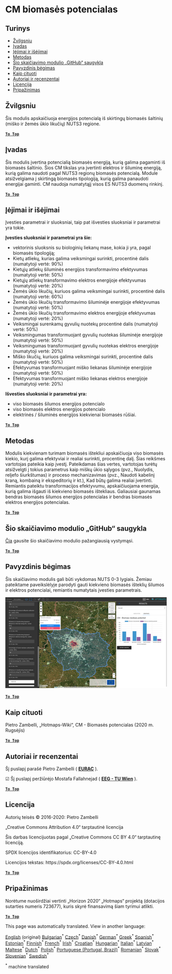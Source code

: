 <h1><a class="anchor" id="cm-biomass-potential" href="#cm-biomass-potential"><i class="fa fa-link"></i></a>CM biomasės potencialas</h1><h2><a class="anchor" id="table-of-contents" href="#table-of-contents"><i class="fa fa-link"></i></a> Turinys</h2><ul><li> <a href="#in-a-glance">Žvilgsniu</a></li><li> <a href="#introduction">Įvadas</a></li><li> <a href="#inputs-and-outputs">Įėjimai ir išėjimai</a></li><li> <a href="#method">Metodas</a></li><li> <a href="#github-repository-of-this-calculation-module">Šio skaičiavimo modulio „GitHub“ saugykla</a></li><li> <a href="#sample-run">Pavyzdinis bėgimas</a></li><li> <a href="#how-to-cite">Kaip cituoti</a></li><li> <a href="#authors-and-reviewers">Autoriai ir recenzentai</a></li><li> <a href="#license">Licencija</a></li><li> <a href="#acknowledgement">Pripažinimas</a></li></ul><h2><a class="anchor" id="in-a-glance" href="#in-a-glance"><i class="fa fa-link"></i></a> Žvilgsniu</h2><p> Šis modulis apskaičiuoja energijos potencialą iš skirtingų biomasės šaltinių (miško ir žemės ūkio likučių) NUTS3 regione.</p><p> <a href="#table-of-contents"><strong><code>To Top</code></strong></a></p><h2><a class="anchor" id="introduction" href="#introduction"><i class="fa fa-link"></i></a> Įvadas</h2><p> Šis modulis įvertina potencialią biomasės energiją, kurią galima pagaminti iš biomasės šaltinio. Šios CM tikslas yra įvertinti elektros ir šiluminę energiją, kurią galima naudoti pagal NUTS3 regionų biomasės potencialą. Module atsižvelgiama į skirtingą biomasės tipologiją, kurią galima panaudoti energijai gaminti. CM naudoja numatytąjį visos ES NUTS3 duomenų rinkinį.</p><p> <a href="#table-of-contents"><strong><code>To Top</code></strong></a></p><h2><a class="anchor" id="inputs-and-outputs" href="#inputs-and-outputs"><i class="fa fa-link"></i></a> Įėjimai ir išėjimai</h2><p> Įvesties parametrai ir sluoksniai, taip pat išvesties sluoksniai ir parametrai yra tokie.</p><p> <strong>Įvesties sluoksniai ir parametrai yra šie:</strong></p><ul><li> vektorinis sluoksnis su biologinių liekanų mase, kokia ji yra, pagal biomasės tipologiją;</li><li> Kietų atliekų, kurias galima veiksmingai surinkti, procentinė dalis (numatytoji vertė: 90%)</li><li> Kietųjų atliekų šiluminės energijos transformavimo efektyvumas (numatytoji vertė: 50%)</li><li> Kietųjų atliekų transformavimo elektros energijoje efektyvumas (numatytoji vertė: 20%)</li><li> Žemės ūkio likučių, kuriuos galima veiksmingai surinkti, procentinė dalis (numatytoji vertė: 60%)</li><li> Žemės ūkio likučių transformavimo šiluminėje energijoje efektyvumas (numatytoji vertė: 50%)</li><li> Žemės ūkio likučių transformavimo elektros energijoje efektyvumas (numatytoji vertė: 20%)</li><li> Veiksmingai surenkamų gyvulių nuotekų procentinė dalis (numatytoji vertė: 50%)</li><li> Veiksmingumas transformuojant gyvulių nuotekas šiluminėje energijoje (numatytoji vertė: 50%)</li><li> Veiksmingumas transformuojant gyvulių nuotekas elektros energijoje (numatytoji vertė: 20%)</li><li> Miško likučių, kuriuos galima veiksmingai surinkti, procentinė dalis (numatytoji vertė: 50%)</li><li> Efektyvumas transformuojant miško liekanas šiluminėje energijoje (numatytoji vertė: 50%)</li><li> Efektyvumas transformuojant miško liekanas elektros energijoje (numatytoji vertė: 20%)</li></ul><p> <strong>Išvesties sluoksniai ir parametrai yra:</strong></p><ul><li> viso biomasės šilumos energijos potencialo</li><li> viso biomasės elektros energijos potencialo</li><li> elektrinės / šiluminės energijos kiekvienai biomasės rūšiai.</li></ul><p> <a href="#table-of-contents"><strong><code>To Top</code></strong></a></p><h2><a class="anchor" id="method" href="#method"><i class="fa fa-link"></i></a> Metodas</h2><p> Modulis kiekvienam turimam biomasės ištekliui apskaičiuoja viso biomasės kiekio, kurį galima efektyviai ir realiai surinkti, procentinę dalį. Šias reikšmes vartotojas pateikia kaip įvestį. Pateikdamas šias vertes, vartotojas turėtų atsižvelgti į tokius parametrus kaip miškų ūkio sąlygos (pvz., Nuolydis, reljefo šiurkštumas) ir proceso mechanizavimas (pvz., Naudoti kabelinį kraną, kombainą ir ekspeditorių ir kt.), Kad būtų galima realiai įvertinti. Remiantis pateiktu transformacijos efektyvumu, apskaičiuojama energija, kurią galima išgauti iš kiekvieno biomasės ištekliaus. Galiausiai gaunamas bendras biomasės šilumos energijos potencialas ir bendras biomasės elektros energijos potencialas.</p><p> <a href="#table-of-contents"><strong><code>To Top</code></strong></a></p><h2><a class="anchor" id="github-repository-of-this-calculation-module" href="#github-repository-of-this-calculation-module"><i class="fa fa-link"></i></a> Šio skaičiavimo modulio „GitHub“ saugykla</h2><p> <a href="https://github.com/HotMaps/biomass_potential">Čia</a> gausite šio skaičiavimo modulio pažangiausią vystymąsi.</p><p> <a href="#table-of-contents"><strong><code>To Top</code></strong></a></p><h2><a class="anchor" id="sample-run" href="#sample-run"><i class="fa fa-link"></i></a> Pavyzdinis bėgimas</h2><p> Šis skaičiavimo modulis gali būti vykdomas NUTS 0-3 lygiais. Žemiau pateiktame paveikslėlyje parodyti gauti kiekvieno biomasės išteklių šilumos ir elektros potencialai, remiantis numatytais įvesties parametrais.</p><img src="/en/CM-Biomass-potential/cm_biomass_potential.png"/><p> <a href="#table-of-contents"><strong><code>To Top</code></strong></a></p><h2><a class="anchor" id="how-to-cite" href="#how-to-cite"><i class="fa fa-link"></i></a> Kaip cituoti</h2><p> Pietro Zambelli, „Hotmaps-Wiki“, CM - Biomasės potencialas (2020 m. Rugsėjis)</p><p> <a href="#table-of-contents"><strong><code>To Top</code></strong></a></p><h2><a class="anchor" id="authors-and-reviewers" href="#authors-and-reviewers"><i class="fa fa-link"></i></a> Autoriai ir recenzentai</h2><p> Šį puslapį parašė Pietro Zambelli ( <strong><a href="http://www.eurac.edu">EURAC</a></strong> ).</p><p> ☑ Šį puslapį peržiūrėjo Mostafa Fallahnejad ( <strong><a href="https://eeg.tuwien.ac.at/">EEG - TU Wien</a></strong> ).</p><p> <a href="#table-of-contents"><strong><code>To Top</code></strong></a></p><h2><a class="anchor" id="license" href="#license"><i class="fa fa-link"></i></a> Licencija</h2><p> Autorių teisės © 2016-2020: Pietro Zambelli</p><p> „Creative Commons Attribution 4.0“ tarptautinė licencija</p><p> Šis darbas licencijuotas pagal „Creative Commons CC BY 4.0“ tarptautinę licenciją.</p><p> SPDX licencijos identifikatorius: CC-BY-4.0</p><p> Licencijos tekstas: https://spdx.org/licenses/CC-BY-4.0.html</p><p> <a href="#table-of-contents"><strong><code>To Top</code></strong></a></p><h2><a class="anchor" id="acknowledgement" href="#acknowledgement"><i class="fa fa-link"></i></a> Pripažinimas</h2><p> Norėtume nuoširdžiai vertinti „Horizon 2020“ „Hotmaps“ projektą (dotacijos sutarties numeris 723677), kuris skyrė finansavimą šiam tyrimui atlikti.</p><p> <a href="#table-of-contents"><strong><code>To Top</code></strong></a></p>
<!--- THIS IS A SUPER UNIQUE IDENTIFIER -->

This page was automatically translated. View in another language:

[English](../en/CM-Biomass-potential) (original) [Bulgarian](../bg/CM-Biomass-potential)<sup>\*</sup> [Czech](../cs/CM-Biomass-potential)<sup>\*</sup> [Danish](../da/CM-Biomass-potential)<sup>\*</sup> [German](../de/CM-Biomass-potential)<sup>\*</sup> [Greek](../el/CM-Biomass-potential)<sup>\*</sup> [Spanish](../es/CM-Biomass-potential)<sup>\*</sup> [Estonian](../et/CM-Biomass-potential)<sup>\*</sup> [Finnish](../fi/CM-Biomass-potential)<sup>\*</sup> [French](../fr/CM-Biomass-potential)<sup>\*</sup> [Irish](../ga/CM-Biomass-potential)<sup>\*</sup> [Croatian](../hr/CM-Biomass-potential)<sup>\*</sup> [Hungarian](../hu/CM-Biomass-potential)<sup>\*</sup> [Italian](../it/CM-Biomass-potential)<sup>\*</sup>  [Latvian](../lv/CM-Biomass-potential)<sup>\*</sup> [Maltese](../mt/CM-Biomass-potential)<sup>\*</sup> [Dutch](../nl/CM-Biomass-potential)<sup>\*</sup> [Polish](../pl/CM-Biomass-potential)<sup>\*</sup> [Portuguese (Portugal, Brazil)](../pt/CM-Biomass-potential)<sup>\*</sup> [Romanian](../ro/CM-Biomass-potential)<sup>\*</sup> [Slovak](../sk/CM-Biomass-potential)<sup>\*</sup> [Slovenian](../sl/CM-Biomass-potential)<sup>\*</sup> [Swedish](../sv/CM-Biomass-potential)<sup>\*</sup> 

<sup>\*</sup> machine translated
